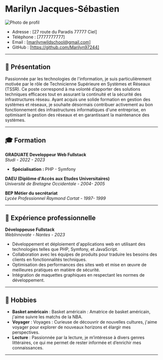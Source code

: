 # Marilyn Jacques-Sébastien

![Photo de profil](https://plus.unsplash.com/premium_photo-1664474619075-644dd191935f?q=80&w=2338&auto=format&fit=crop&ixlib=rb-4.0.3&ixid=M3wxMjA3fDB8MHxwaG90by1wYWdlfHx8fGVufDB8fHx8fA%3D%3D)


- Adresse : [27 route du Paradis 77777 Ciel]
- Téléphone : [7777777777]
- Email : [marilynwildschool@gmail.com]
- GitHub : [https://github.com/Marilyn97244] 

---

## 🎯 **Présentation**

Passionnée par les technologies de l'information, je suis particulièrement motivée par le rôle de Technicienne Supérieure en Systèmes et Réseaux (TSSR). Ce poste correspond à ma volonté d’apporter des solutions techniques efficaces tout en assurant la continuité et la sécurité des infrastructures réseau. Ayant acquis une solide formation en gestion des systèmes et réseaux, je souhaite désormais contribuer activement au bon fonctionnement des infrastructures informatiques d'une entreprise, en optimisant la gestion des réseaux et en garantissant la maintenance des systèmes.


---

## 🎓 **Formation**

**GRADUATE Developpeur Web Fullstack**  
_Studi - 2022 - 2023_

- **Spécialisation :** PHP - Symfony


**DAEU (Diplôme d'Accès aux Etudes Universitaires)**  
_Université de Bretagne Occidentale - 2004- 2005_

**BEP Métier du secrétariat**  
_Lycée Professionnel Raymond Cortat - 1997- 1999_


---

## 💼 **Expérience professionnelle**

**Développeuse Fullstack**  
_WebInnovate - Nantes - 2023_

- Développement et déploiement d'applications web en utilisant des technologies telles que PHP, Symfony, et JavaScript.
- Collaboration avec les équipes de produits pour traduire les besoins des clients en fonctionnalités techniques.
- Optimisation des performances des sites web et mise en œuvre de meilleures pratiques en matière de sécurité.
- Intégration de maquettes graphiques en respectant les normes de développement.
  

---

## 🎨 **Hobbies**

- **Basket américain** : Basket américain : Amatrice de basket américain, j'aime suivre les matchs de la NBA.
- **Voyager** : Voyages : Curieuse de découvrir de nouvelles cultures, j'aime voyager pour explorer de nouveaux horizons et élargir mes perspectives.
- **Lecture** : Passionnée par la lecture, je m’intéresse à divers genres littéraires, ce qui me permet de rester informée et d’enrichir mes connaissances.

---
